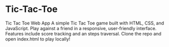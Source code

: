 # Tic-Tac-Toe
Tic Tac Toe Web App A simple Tic Tac Toe game built with HTML, CSS, and JavaScript. Play against a friend in a responsive, user-friendly interface. Features include score tracking and an steps traversal. Clone the repo and open index.html to play locally!
